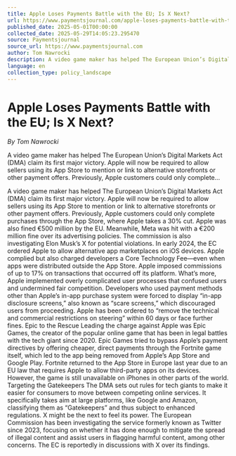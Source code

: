 ```yaml
---
title: Apple Loses Payments Battle with the EU; Is X Next?
url: https://www.paymentsjournal.com/apple-loses-payments-battle-with-the-eu-is-x-next/
published_date: 2025-05-01T00:00:00
collected_date: 2025-05-29T14:05:23.295470
source: Paymentsjournal
source_url: https://www.paymentsjournal.com
author: Tom Nawrocki
description: A video game maker has helped The European Union’s Digital Markets Act (DMA) claim its first major victory. Apple will now be required to allow sellers using its App Store to mention or link to alternative storefronts or other payment offers. Previously, Apple customers could only complete...
language: en
collection_type: policy_landscape
---
```


# Apple Loses Payments Battle with the EU; Is X Next?

*By Tom Nawrocki*

A video game maker has helped The European Union’s Digital Markets Act (DMA) claim its first major victory. Apple will now be required to allow sellers using its App Store to mention or link to alternative storefronts or other payment offers. Previously, Apple customers could only complete...

A video game maker has helped The European Union’s Digital Markets Act (DMA) claim its first major victory. Apple will now be required to allow sellers using its App Store to mention or link to alternative storefronts or other payment offers. Previously, Apple customers could only complete purchases through the App Store, where Apple takes a 30% cut. 
 Apple was also fined €500 million by the EU. Meanwhile, Meta was hit with a €200 million fine over its advertising policies. The commission is also investigating Elon Musk’s X for potential violations. 
 In early 2024, the EC ordered Apple to allow alternative app marketplaces on iOS devices. Apple complied but also charged developers a Core Technology Fee—even when apps were distributed outside the App Store. Apple imposed commissions of up to 17% on transactions that occurred off its platform. 
 What’s more, Apple implemented overly complicated user processes that confused users and undermined fair competition. Developers who used payment methods other than Apple’s in-app purchase system were forced to display “in-app disclosure screens,” also known as “scare screens,” which discouraged users from proceeding. Apple has been ordered to “remove the technical and commercial restrictions on steering” within 60 days or face further fines. 
 Epic to the Rescue 
 Leading the charge against Apple was Epic Games, the creator of the popular online game that has been in legal battles with the tech giant since 2020. Epic Games tried to bypass Apple’s payment directives by offering cheaper, direct payments through the Fortnite game itself, which led to the app being removed from Apple’s App Store and Google Play. 
 Fortnite returned to the App Store in Europe last year due to an EU law that requires Apple to allow third-party apps on its devices. However, the game is still unavailable on iPhones in other parts of the world. 
 Targeting the Gatekeepers 
 The DMA sets out rules for tech giants to make it easier for consumers to move between competing online services. It specifically takes aim at large platforms, like Google and Amazon, classifying them as “Gatekeepers” and thus subject to enhanced regulations. 
 X might be the next to feel its power. The European Commission has been investigating the service formerly known as Twitter since 2023, focusing on whether it has done enough to mitigate the spread of illegal content and assist users in flagging harmful content, among other concerns. The EC is reportedly in discussions with X over its findings.